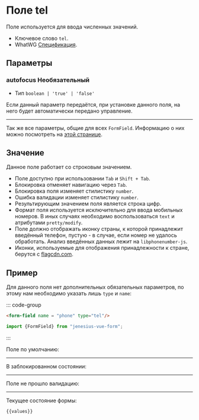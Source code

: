 <script setup>
import {FormField, Form, useFormValues} from '../../../src';

const form = new Form();
const values = useFormValues(form);

</script>

# Поле tel

Поле используется для ввода численных значений.

- Ключевое слово `tel`.
- WhatWG [Спецификация](https://html.spec.whatwg.org/multipage/input.html#telephone-state-(type=tel)).

## Параметры

### autofocus <Badge type = "info">Необязательный</Badge>

- Тип `boolean | 'true' | 'false'`

Если данный параметр передаётся, при установке данного поля, на него будет автоматически передано управление.

____ 

Так же все параметры, общие для всех `FormField`. Информацию о них можно посмотреть на [этой странице](./form-field.md#params).

## Значение
Данное поле работает со строковым значением.

- Поле доступно при использовании `Tab` и `Shift + Tab`.
- Блокировка отменяет навигацию через `Tab`.
- Блокировка поля изменяет стилистику `number`.
- Ошибка валидации изменяет стилистику `number`.
- Результирующим значением поля является строка цифр.
- Формат поля используется исключительно для ввода мобильных номеров. В иных случаях необходимо
воспользоваться `text` и атрибутами `pretty/modify`.
- Поле должно отображать иконку страны, к которой принадлежит введённый телефон, пустую - в случае, 
если номер не удалось обработать. Анализ введённых данных лежит на `libphonenumber-js`.
- Иконки, используемые для отображения принадлежности к стране, берутся с [flagcdn.com](https://flagcdn.com).



## Пример

Для данного поля нет дополнительных обязательных параметров, по этому нам необходимо
указать лишь `type` и `name`:

::: code-group
```html
<form-field name = "phone" type="tel"/>
```

```ts
import {FormField} from "jenesius-vue-form";
```
:::


Поле по умолчанию:
<FormField  type = "tel" name = "phone" label = "Введите значение" />

____

В заблокированном состоянии:
<FormField type = "tel" name = "phone" disabled   label = "Заблокированное" />

____

Поле не прошло валидацию:
<FormField  type = "tel" name = "phone" :errors = "['The password is too simple']"  label = "С ошибкой" />

----
Текущее состояние формы:
```ts-vue
{{values}}
```